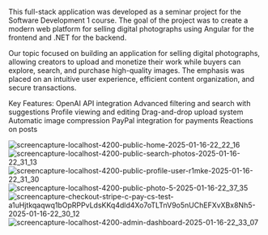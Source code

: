 This full-stack application was developed as a seminar project for the Software Development 1 course. The goal of the project was to create a modern web platform for selling digital photographs using Angular for the frontend and .NET for the backend.

Our topic focused on building an application for selling digital photographs, allowing creators to upload and monetize their work while buyers can explore, search, and purchase high-quality images. The emphasis was placed on an intuitive user experience, efficient content organization, and secure transactions.

Key Features:
OpenAI API integration
Advanced filtering and search with suggestions
Profile viewing and editing
Drag-and-drop upload system
Automatic image compression
PayPal integration for payments
Reactions on posts

![screencapture-localhost-4200-public-home-2025-01-16-22_22_16](https://github.com/user-attachments/assets/f6b29780-76e4-4317-b7a5-c3aa694c0ab0)
![screencapture-localhost-4200-public-search-photos-2025-01-16-22_31_13](https://github.com/user-attachments/assets/dabf22fc-c0cb-495f-b4c9-7d03ea97de93)
![screencapture-localhost-4200-public-profile-user-r1mke-2025-01-16-22_31_30](https://github.com/user-attachments/assets/84e60b0c-e3a0-4db1-b3fa-2ce5ac2c2e98)
![screencapture-localhost-4200-public-photo-5-2025-01-16-22_37_35](https://github.com/user-attachments/assets/6fabf657-e64d-4525-a5f9-a1b98c944169)
![screencapture-checkout-stripe-c-pay-cs-test-a1uHjtkqaqwq1bOpRPPvLdsKKq4dld4Xo7oTLTnV9o5nUChEFXvXBx8Nh5-2025-01-16-22_30_12](https://github.com/user-attachments/assets/e367f9a8-8d0a-4e3e-94a0-1f60dad3d474)
![screencapture-localhost-4200-admin-dashboard-2025-01-16-22_33_07](https://github.com/user-attachments/assets/da329d90-1bee-4e45-96c1-229313877746)
